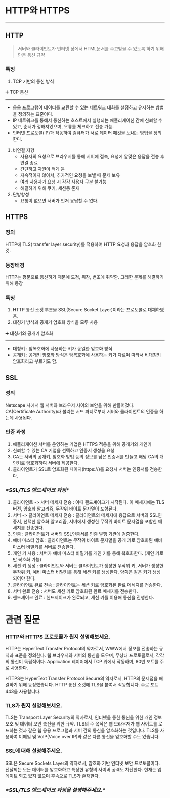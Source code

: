 # HTTP와 HTTPS

------

## HTTP

> 서버와 클라이언트가 인터넷 상에서 HTML문서를 주고받을 수 있도록 하기 위해 만든 통신 규약

### 특징

1. TCP 기반의 통신 방식

<aside> ➕ TCP 통신

------

- 응용 프로그램이 데이터를 교환할 수 있는 네트워크 대화를 설정하고 유지하는 방법을 정의하는 표준이다.
- IP 네트워크를 통해서 통신하는 호스트에서 실행되는 애플리케이션 간에 신뢰할 수 있고, 순서가 정해져있으며, 오류를 체크하고 전송 가능.
- 인터넷 프로토콜(IP)과 작동하여 컴퓨터가 서로 데이터 패킷을 보내는 방법을 정의한다. </aside>

1. 비연결 지향
   - 사용자의 요청으로 브라우저를 통해 서버에 접속, 요청에 알맞은 응답을 전송 후 연결 종료
   - 간단하고 자원이 적게 듬
   - 지속적이지 않아서, 추가적인 요청을 보낼 때 문제 보유
   - 여러 사용자가 요청 시 각각 사용자 구분 불가능
   - 해결하기 위해 쿠키, 세션등 존재
2. 단방향성
   - 요청이 없으면 서버가 먼저 응답할 수 없다.

## HTTPS

### 정의

HTTP에 TLS( transfer layer security)를 적용하여 HTTP 요청과 응답을 암호화 한 것.

### 등장배경

HTTP는 평문으로 통신하기 때문에 도청, 위장, 변조에 취약함. 그러한 문제를 해결하기 위해 등장

### 특징

1. HTTP 통신 소켓 부분을 SSL(Secure Socket Layer)이라는 프로토콜로 대체하였음.
2. 대칭키 방식과 공개키 암호화 방식을 모두 사용

<aside> ➕ 대칭키와 공개키 암호화

------

- 대칭키 : 암복호화에 사용하는 키가 동일한 암호화 방식
- 공개키 : 공개키 암호화 방식은 암복호화에 사용하는 키가 다르며 따라서 비대칭키 암호화라고 부르기도 함. </aside>

## SSL

### 정의

Netscape 사에서 웹 서버와 브라우저 사이의 보안을 위해 만들어졌다. CA(Certificate Authority)라 불리는 서드 파티로부터 서버와 클라이언트의 인증을 하는데 사용된다.

### 인증 과정

1. 애플리케이션 서버를 운영하는 기업은 HTTPS 적용을 위해 공개키와 개인키
2. 신뢰할 수 있는 CA 기업을 선택하고 인증서 생성을 요청
3. CA는 서버의 공개키, 암호화 방법 등의 정보를 담은 인증서를 만들고 해당 CA의 개인키로 암호화하여 서버에 제공한다.
4. 클라이언트가 SSL로 암호화된 페이지(https://)를 요청시 서버는 인증서를 전송한다.

### ***\*SSL/TLS 핸드셰이크 과정\****

1. 클라이언트 -> 서버 메세지 전송 : 이때 핸드셰이크가 시작된다. 이 메세지에는 TLS 버전, 암호화 알고리즘, 무작위 바이트 문자열이 포함된다.
2. 서버 -> 클라이언트 메세지 전송 : 클라이언트의 메세지에 응답으로 서버의 SSL인증서, 선택한 암호화 알고리즘, 서버에서 생성한 무작위 바이트 문자열을 포함한 메세지를 전송한다.
3. 인증 : 클라이언트가 서버의 SSL인증서를 인증 발행 기관에 검증한다.
4. 예비 마스터 암호 : 클라이언트는 무작위 바이트 문자열을 공개 키로 암호화된 예비 마스터 비밀키를 서버로 전송한다.
5. 개인 키 사용 : 서버가 예비 마스터 비밀키를 개인 키를 통해 복호화한다. (개인 키로만 복호화 가능)
6. 세션 키 생성 :  클라이언트와 서버는 클라이언트가 생성한 무작위 키, 서버가 생성한 무작위 키, 예비 마스터 비밀키를 통해 세션 키를 생성한다. 양쪽은 같은 키가 생성되어야 한다.
7. 클라이언트 완료 전송 : 클라이언트는 세션 키로 암호화된 완료 메세지를 전송한다.
8. 서버 완료 전송 : 서버도 세션 키로 암호화된 완료 메세지를 전송한다.
9. 핸드셰이크 완료 : 핸드셰이크가 완료되고, 세션 키를 이용해 통신을 진행한다.

# 관련 질문

### HTTP와 HTTPS 프로토콜가 뭔지 설명해보세요.

HTTP는 HyperText Transfer Protocol의 약자로서, WWW에서 정보를 전송하는 규칙과 표준을 정의한다. 웹 브라우저와 서버의 통신을 도우며, 무상태 프로토콜로서, 각각의 통신이 독립적이다. Application 레이어에서 TCP 위에서 작동하며, 80번 포트를 주로 사용한다.

HTTPS는 HyperText Transfer Protocol Secure의 약자로서, HTTP의 문제점을 해결하기 위해 등장했습니다. HTTP 통신 소켓에 TLS을 붙여서 작동합니다. 주로 포트 443을 사용합니다.

### TLS가 뭔지 설명해보세요.

TLS는 Transport Layer Security의 약자로서, 인터넷을 통한 통신을 위한 개인 정보 보호 및 데이터 보안 촉진을 위한 규약. TLS의 주 목적은 웹 브라우저가 웹 사이트를 로드하는 것과 같은 웹 응용 프로그램과 서버 간의 통신을 암호화하는 것입니다. TLS를 사용하여 이메일 및 VoIP(Voice over IP)와 같은 다른 통신을 암호화할 수도 있습니다.

### SSL에 대해 설명해주세요.

SSL은 Secure Sockets Layer의 약자로서, 암호화 기반 인터넷 보안 프로토콜이다. 전달되는 모든 데이터를 암호화하고 특정한 유형의 사이버 공격도 차단한다. 현재는 업데이트 되고 있지 않으며 후속으로 TLS가 존재한다.

### ***\*SSL/TLS 핸드셰이크 과정을 설명해주세요.\****